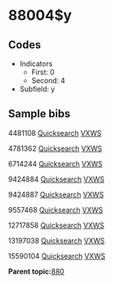# 88004$y

## Codes

-   Indicators
    -   First: 0
    -   Second: 4
-   Subfield: y

## Sample bibs

4481108 [Quicksearch](https://search.library.yale.edu/catalog/4481108) [VXWS](http://prodorbis.library.yale.edu:7014/vxws/GetHoldingsService?bibId=4481108)

4781362 [Quicksearch](https://search.library.yale.edu/catalog/4781362) [VXWS](http://prodorbis.library.yale.edu:7014/vxws/GetHoldingsService?bibId=4781362)

6714244 [Quicksearch](https://search.library.yale.edu/catalog/6714244) [VXWS](http://prodorbis.library.yale.edu:7014/vxws/GetHoldingsService?bibId=6714244)

9424884 [Quicksearch](https://search.library.yale.edu/catalog/9424884) [VXWS](http://prodorbis.library.yale.edu:7014/vxws/GetHoldingsService?bibId=9424884)

9424887 [Quicksearch](https://search.library.yale.edu/catalog/9424887) [VXWS](http://prodorbis.library.yale.edu:7014/vxws/GetHoldingsService?bibId=9424887)

9557468 [Quicksearch](https://search.library.yale.edu/catalog/9557468) [VXWS](http://prodorbis.library.yale.edu:7014/vxws/GetHoldingsService?bibId=9557468)

12717858 [Quicksearch](https://search.library.yale.edu/catalog/12717858) [VXWS](http://prodorbis.library.yale.edu:7014/vxws/GetHoldingsService?bibId=12717858)

13197038 [Quicksearch](https://search.library.yale.edu/catalog/13197038) [VXWS](http://prodorbis.library.yale.edu:7014/vxws/GetHoldingsService?bibId=13197038)

15590104 [Quicksearch](https://search.library.yale.edu/catalog/15590104) [VXWS](http://prodorbis.library.yale.edu:7014/vxws/GetHoldingsService?bibId=15590104)

**Parent topic:**[880](../../tags/880/880.md)

